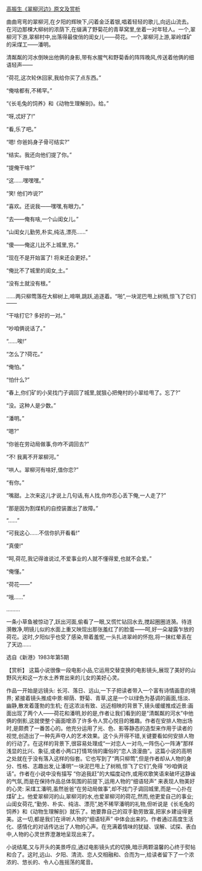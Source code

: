 [高振生《翠柳河边》原文及赏析](https://www.vrrw.net/wx/15282.html)

曲曲弯弯的翠柳河,在夕阳的辉映下,闪着金泛着银,唱着轻轻的歌儿,向远山流去。在河边那棵大柳树的浓荫下,在缀满了野菊花的青草窝里,坐着一对年轻人。一个,翠柳河下游,翠柳村中,出落得最俊俏的闺女儿——荷花。一个,翠柳河上游,翠岭煤矿的采煤工——潘明。

清粼粼的河水倒映出他俩的身影,带有水腥气和野菊香的阵阵晚风,传送着他俩的细语轻声——

“荷花,这次轮休回家,我给你买了点东西。”

“俺啥都有,不稀罕。”

“《长毛兔的饲养》和《动物生理解剖》。给。”

“呀,忒好了!”

“看,乐了吧。”

“嗯! 你爸妈身子骨可结实?”

“结实。我还向他们提了你。”

“提俺干啥?”

“这……嘿嘿嘿。”

“笑! 他们咋说?”

“喜欢。还说我——嘿嘿,有眼力。”

“去——俺有啥,一个山闺女儿。”

“山闺女儿勤劳,朴实,纯洁,漂亮……”

“傻——俺这儿比不上城里,穷。”

“现在不是开始富了! 将来还会更好。”

“俺比不了城里的闺女,土。”

“没有土就没有根。”

……两只柳莺落在大柳树上,啼啭,跳跃,追逐着。“啪”,一块泥巴甩上树梢,惊飞了它们——

“干啥打它? 多好的一对。”

“吵咱俩说话了。”

“……唉!”

“怎么了?荷花。”

“俺怕。”

“怕什么?”

“春上,你们矿的小吴找门子调回了城里,就狠心把俺村的小翠给甩了。忘了?”

“没。这种人是少数。”

“潘明。”

“嗯?”

“你爸在劳动局做事,你咋不调回去?”

“不! 我离不开翠柳河。”

“哄人。翠柳河有啥好,值你恋?”

“有你。”

“嘴甜。上次来这儿才说上几句话,有人找,你咋忍心丢下俺,一人走了?”

“那是因为割煤机的自控装置出了故障。”

“……”

“可我这心……不信你扒开看看!”

“真傻!”

“呵,荷花,我记得谁说过,不爱事业的人就不懂得爱,也就不会爱。”

“俺懂。”

“荷花——”

“哦……”

………

一条小草鱼被惊动了,跃出河面,偷看了一眼,又慌忙钻回水去,搅起圈圈涟漪。待涟漪散净,明镜儿似的水面上重又映现出那张羞红了的脸蛋——呵,好一朵凝露乍放的荷花。这时,夕阳似乎也受了感染,带着羞怩,一头扎进翠岭的怀抱,将一抹红晕丢在了天边……

选自《新港》1983年第5期



【赏析】 这篇小说很像一段电影小品,它运用交替变换的电影镜头,展现了美好的山野风光和这一方水土养育出来的儿女的美好心灵。

作品一开始是远镜头: 长河、落日、远山,一下子把读者带入一个富有诗情画意的境界; 紧接着镜头推成中景:柳荫、野菊、青草,这是一个以绿色为基调的画面,恬淡、幽静,散发着蓬勃的生机; 在这浓淡有致、远近相映的背景下,镜头缓缓推成近景:画面出现了两个人——荷花和潘明,妙的是,作者让我们看到的是“清粼粼的河水”中他俩的倒影,这就使整个画面增添了许多令人赏心悦目的雅趣。作者在安排人物出场时,是颇费了一番苦心的。他充分运用了光、色、影等静态的造型来作用于读者的视觉,创造出了一种先声夺人的艺术效果。这个头开得不错,关键要看如何安排人物的行动了。在这样的背景下,很容易处理成“一对恋人一对鸟,一阵伤心一阵涛”那样浅显的比兴、象征,或者小两口打情骂俏的庸俗的“恋人浪漫曲”。这篇小说的高明之处就在于没有落入这样的俗套。它也写到了“两只柳莺”,但是作者却从人物的身分、性格、志趣出发,让潘明“一块泥巴甩上了树梢,惊飞了它们”,免得 “吵咱俩说话”。作者在小说中没有描写 “你追我赶”的大幅度动作,或用欢歌笑语来破坏这静谧的气氛,而是在保持作品总体氛围的前提下,运用人物的“细语轻声” 来表现人物美好的心灵: 采煤工潘明,虽然爸爸“在劳动局做事”,却不找门子调回城里,而是一心扑在煤矿上。他爱翠柳河的山,翠柳河的水,也爱翠柳河的荷花,然而,他更爱自己的事业; 山闺女荷花,“勤劳、朴实、纯洁、漂亮”,她不稀罕潘明的礼物,但听说是《长毛兔的饲养》和《动物生理解剖》就乐了。她要靠自己的双手勤劳致富,把家乡建设得更美。这一切,都是我们在谛听人物的“细语轻声” 中体会出来的。作者通过高度生活化、感情化的对话传达出了人物的心声。在充满着情味的犹疑、误解、试探、表白中,人物的心灵世界澄澈地呈现出来了。

小说结尾,又与开头的美景呼应,通过电影镜头式的切换,暗示两颗温馨的心终于熨帖和合了。这时,远山、夕阳、清流、恋人交相融和、合而为一,给读者留下了一个浓浓的、悠长的、令人心旌摇荡的尾音。

